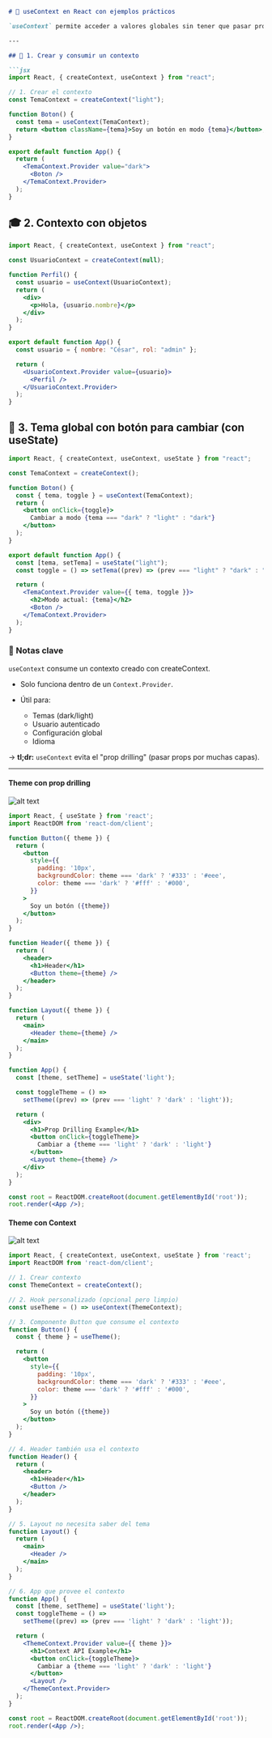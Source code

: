 ```md
# 📘 useContext en React con ejemplos prácticos

`useContext` permite acceder a valores globales sin tener que pasar props manualmente.

---

## 🧠 1. Crear y consumir un contexto

```jsx
import React, { createContext, useContext } from "react";

// 1. Crear el contexto
const TemaContext = createContext("light");

function Boton() {
  const tema = useContext(TemaContext);
  return <button className={tema}>Soy un botón en modo {tema}</button>;
}

export default function App() {
  return (
    <TemaContext.Provider value="dark">
      <Boton />
    </TemaContext.Provider>
  );
}
```

## 🎓 2. Contexto con objetos

```jsx
import React, { createContext, useContext } from "react";

const UsuarioContext = createContext(null);

function Perfil() {
  const usuario = useContext(UsuarioContext);
  return (
    <div>
      <p>Hola, {usuario.nombre}</p>
    </div>
  );
}

export default function App() {
  const usuario = { nombre: "César", rol: "admin" };

  return (
    <UsuarioContext.Provider value={usuario}>
      <Perfil />
    </UsuarioContext.Provider>
  );
}
```

## 💼 3. Tema global con botón para cambiar (con useState)

```jsx
import React, { createContext, useContext, useState } from "react";

const TemaContext = createContext();

function Boton() {
  const { tema, toggle } = useContext(TemaContext);
  return (
    <button onClick={toggle}>
      Cambiar a modo {tema === "dark" ? "light" : "dark"}
    </button>
  );
}

export default function App() {
  const [tema, setTema] = useState("light");
  const toggle = () => setTema((prev) => (prev === "light" ? "dark" : "light"));

  return (
    <TemaContext.Provider value={{ tema, toggle }}>
      <h2>Modo actual: {tema}</h2>
      <Boton />
    </TemaContext.Provider>
  );
}
```

### 📌 Notas clave

`useContext` consume un contexto creado con createContext.

- Solo funciona dentro de un `Context.Provider`.

- Útil para:

  - Temas (dark/light)
  - Usuario autenticado
  - Configuración global
  - Idioma

-> **tl;dr:** `useContext` evita el "prop drilling" (pasar props por muchas capas).

---

#### Theme con prop drilling

![alt text](image.png)

```jsx
import React, { useState } from 'react';
import ReactDOM from 'react-dom/client';

function Button({ theme }) {
  return (
    <button
      style={{
        padding: '10px',
        backgroundColor: theme === 'dark' ? '#333' : '#eee',
        color: theme === 'dark' ? '#fff' : '#000',
      }}
    >
      Soy un botón ({theme})
    </button>
  );
}

function Header({ theme }) {
  return (
    <header>
      <h1>Header</h1>
      <Button theme={theme} />
    </header>
  );
}

function Layout({ theme }) {
  return (
    <main>
      <Header theme={theme} />
    </main>
  );
}

function App() {
  const [theme, setTheme] = useState('light');

  const toggleTheme = () =>
    setTheme((prev) => (prev === 'light' ? 'dark' : 'light'));

  return (
    <div>
      <h1>Prop Drilling Example</h1>
      <button onClick={toggleTheme}>
        Cambiar a {theme === 'light' ? 'dark' : 'light'}
      </button>
      <Layout theme={theme} />
    </div>
  );
}

const root = ReactDOM.createRoot(document.getElementById('root'));
root.render(<App />);
```

#### Theme con Context

![alt text](image-1.png)

```jsx
import React, { createContext, useContext, useState } from 'react';
import ReactDOM from 'react-dom/client';

// 1. Crear contexto
const ThemeContext = createContext();

// 2. Hook personalizado (opcional pero limpio)
const useTheme = () => useContext(ThemeContext);

// 3. Componente Button que consume el contexto
function Button() {
  const { theme } = useTheme();

  return (
    <button
      style={{
        padding: '10px',
        backgroundColor: theme === 'dark' ? '#333' : '#eee',
        color: theme === 'dark' ? '#fff' : '#000',
      }}
    >
      Soy un botón ({theme})
    </button>
  );
}

// 4. Header también usa el contexto
function Header() {
  return (
    <header>
      <h1>Header</h1>
      <Button />
    </header>
  );
}

// 5. Layout no necesita saber del tema
function Layout() {
  return (
    <main>
      <Header />
    </main>
  );
}

// 6. App que provee el contexto
function App() {
  const [theme, setTheme] = useState('light');
  const toggleTheme = () =>
    setTheme((prev) => (prev === 'light' ? 'dark' : 'light'));

  return (
    <ThemeContext.Provider value={{ theme }}>
      <h1>Context API Example</h1>
      <button onClick={toggleTheme}>
        Cambiar a {theme === 'light' ? 'dark' : 'light'}
      </button>
      <Layout />
    </ThemeContext.Provider>
  );
}

const root = ReactDOM.createRoot(document.getElementById('root'));
root.render(<App />);
```
